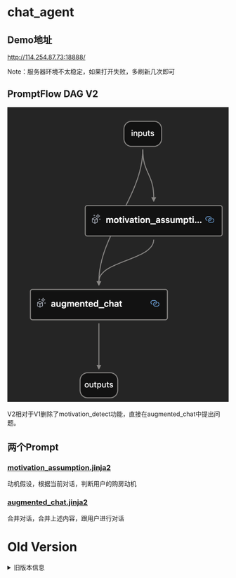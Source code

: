# chat_agent

## Demo地址

http://114.254.87.73:18888/

Note：服务器环境不太稳定，如果打开失败，多刷新几次即可


## PromptFlow DAG V2

![可选的图片描述](images/PromotFlow-DAG-V2.png)

V2相对于V1删除了motivation_detect功能，直接在augmented_chat中提出问题。

## 两个Prompt

### <a href="https://github.com/fisherMartyn/chat_agent/blob/main/motivation_assumption.jinja2">motivation_assumption.jinja2 </a>
动机假设，根据当前对话，判断用户的购房动机

### <a href="https://github.com/fisherMartyn/chat_agent/blob/main/augmented_chat.jinja2">augmented_chat.jinja2</a>

合并对话，合并上述内容，跟用户进行对话


# Old Version
<details>
  <summary>旧版本信息</summary>

## PromptFlow DAG

![可选的图片描述](images/PromotFlow-DAG.png)

## 三个prompt

### <a href="https://github.com/fisherMartyn/chat_agent/blob/main/motivation_assumption.jinja2">motivation_assumption.jinja2 </a>
动机假设，根据当前对话，判断用户的购房动机

### <a href="https://github.com/fisherMartyn/chat_agent/blob/main/motivation_detection.jinja2">motivation_detection.jinja2</a>
动机探测，主动提出问题，询问用户购房动机

### <a href="https://github.com/fisherMartyn/chat_agent/blob/main/augmented_chat.jinja2">augmented_chat.jinja2</a>

合并对话，合并上述内容，跟用户进行对话
</details>



